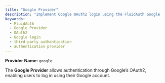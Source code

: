 ```yaml
---
title: "Google Provider"
description: "Implement Google OAuth2 login using the FluidAuth Google Provider for seamless third-party authentication."
keywords:
  - FluidAuth
  - Google Provider
  - OAuth2
  - Google login
  - third-party authentication
  - authentication provider
---
```

**Provider Name:** `google`


The **Google Provider** allows authentication through Google’s OAuth2, enabling users to log in using their Google account.

